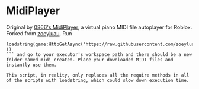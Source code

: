 # MidiPlayer
Original by [0866's MidiPlayer](https://github.com/richie0866/MidiPlayer), a virtual piano MIDI file autoplayer for Roblox.
Forked from [zoeyluau](https://github.com/zoeyluau/MidiPlayer).
Run
```
loadstring(game:HttpGetAsync('https://raw.githubusercontent.com/zoeyluau/MidiPlayer/refs/heads/main/src/init.lua'))()
``` and go to your executor's workspace path and there should be a new folder named midi created. Place your downloaded MIDI files and instantly use them.

This script, in reality, only replaces all the require methods in all of the scripts with loadstring, which could slow down execution time.
